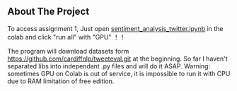 <!-- ABOUT THE PROJECT -->
## About The Project
To access assignment 1, Just open [sentiment_analysis_twitter.ipynb](https://github.com/gibsonx/CE888/blob/master/Assignment/sentiment_analysis_twitter.ipynb) in the colab and click "run all" with "GPU" ！！

The program will download datasets form https://github.com/cardiffnlp/tweeteval.git at the beginning. So far I haven't separated libs into independant .py files and will do it ASAP. Warning: sometimes GPU on Colab is out of service, it is impossible to run it with CPU due to RAM limitation of free edition. 
